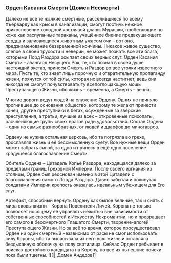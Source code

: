 ###  Орден Касания Смерти (Домен Несмерти)

Далеко не все те жалкие смертные, расселившиеся по всему Хъёрварду как крысы в канализации, смогут постичь нежное прикосновение холодной костлявой длани. Мурашки, пробегающие по коже как распуганные тараканы, учащённое биение предвкушающего сердца и заливающиеся животным ужасом очи – вот оно, предзнаменование безвременной кончины. Никакое живое существо, слепое в своей трусости и неверии, не может познать все эти блага, которыми Лорд Раздора осыпает своих верных слуг. Орден Касания Смерти – авангард Несущего Рок, те, кто познал в своей душе настоящий экстаз, принося Смерть и Раздор во все уголки известного мира.
Пусть те, кто знает лишь порочную и отвратительную пропаганду жизни, прячутся от той силы, которая их всегда настигнет, ведь они никогда не смогут почувствовать ту всепоглощающую мощь Преступающего Жизни, ибо жизнь – временна, а Смерть – вечна.

Многие дороги ведут людей на служение Ордену. Одних не приняло прогнившее до основания общество, которому те желают принести конец, другие преступники в бегах, осуждённые за зверские преступления, а третьи, лучшие из всех – откровенные психопаты, расчленяющие трупы своих врагов ради удовольствия. Состав Ордена – один из самых разнообразных, от людей и дварфов до минотавров.

Ордену не нужна остальная церковь, ибо та погрязла во грехе, прославляя жизнь и её бессмысленную суету. Все нужные вещи Орден может забрать силой, за одно и принеся в ещё одно поселение крадущееся благославление Смерти.

Обитель Ордена – Цитадель Копьё Раздора, находящаяся далеко за пределами границ Греховной Империи. После своего изгнания из столицы, Орден был реоснован именно в этой Цитадели с благославления самого Лорда Раздора. Давно забытая и покинутая солдатами Империи крепость оказалась идеальным убежищем для Его слуг.

Артефакт, способный вернуть Ордену как былое величие, так и снять с мира оковы жизни – Корона Повелителя Личей. Корона не только позволяет носящему её управлять нежитью вне зависимости от собственных способностей к Искусству Некромантии, но и превращает его самого в бессмертного Глашатого Смерти, творение-апогей Преступающего Жизни. Но за всё то время, которое просуществовал Орден ни один смертный независимо от расы не смог использовать силу Короны, ибо та высасывала из него всю жизнь и оставляла бездыханную оболочку на полу святилища. Сейчас Орден пребывает в поисках достойного кандидата на Корону, но все их нынешние поиски пока были тщетны.
![[🧟 Домен Андедов]]